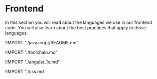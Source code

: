 # Frontend
In this section you will read about the languages we use in our frontend code. You will also learn about the best practices that apply to those languages.

!IMPORT "./javascript/README.md"

!IMPORT "./toolchain.md"

!IMPORT "./angular_1x.md"

!IMPORT "./css.md